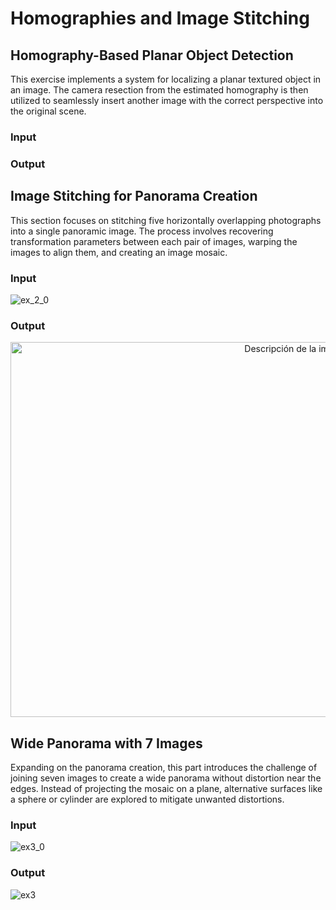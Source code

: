 # Homographies and Image Stitching

## Homography-Based Planar Object Detection

This exercise implements a system for localizing a planar textured object in an image. The camera resection from the estimated homography is then utilized to seamlessly insert another image with the correct perspective into the original scene.

### Input

### Output

## Image Stitching for Panorama Creation

This section focuses on stitching five horizontally overlapping photographs into a single panoramic image. The process involves recovering transformation parameters between each pair of images, warping the images to align them, and creating an image mosaic.

### Input
![ex_2_0](https://github.com/javipzv/homographies-and-image-stitching/assets/90279135/169c50a1-def1-4d6a-9eae-c35e80b530f4)

### Output
<p align="center">
  <img src="https://github.com/javipzv/homographies-and-image-stitching/assets/90279135/2633c3e1-1360-471f-a93f-4c05b95b885d" width="900" height="600" alt="Descripción de la imagen">
</p>

## Wide Panorama with 7 Images

Expanding on the panorama creation, this part introduces the challenge of joining seven images to create a wide panorama without distortion near the edges. Instead of projecting the mosaic on a plane, alternative surfaces like a sphere or cylinder are explored to mitigate unwanted distortions.

### Input
![ex3_0](https://github.com/javipzv/homographies-and-image-stitching/assets/90279135/3629af3c-6144-49ac-80cb-ec97477e2414)

### Output
![ex3](https://github.com/javipzv/homographies-and-image-stitching/assets/90279135/7129ca58-8c53-4202-90a4-aa611387bcb9)


